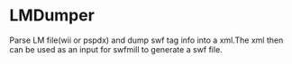 LMDumper
========

Parse LM file(wii or pspdx) and dump swf tag info into a xml.The xml then can be used as an input for swfmill to generate a swf file.
